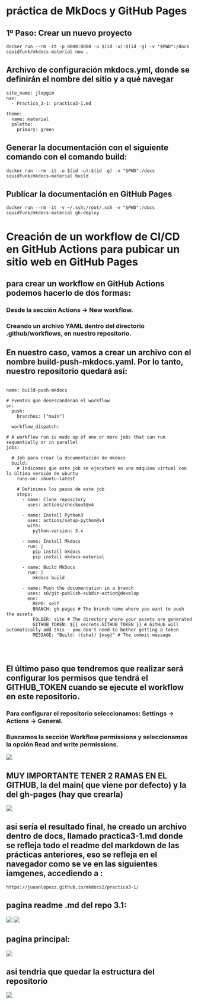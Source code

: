 # práctica de MkDocs y GitHub Pages

## 1º Paso: Crear un nuevo proyecto

```
docker run --rm -it -p 8000:8000 -u $(id -u):$(id -g) -v "$PWD":/docs squidfunk/mkdocs-material new .
```

## Archivo de configuración mkdocs.yml, donde se definirán el nombre del sitio y a qué navegar
```
site_name: jlopgim
nav:
  - Practica_3-1: practica3-1.md 

theme:
  name: material
  palette:
    primary: green
```
## Generar la documentación con el siguiente comando con el comando build:
```
docker run --rm -it -u $(id -u):$(id -g) -v "$PWD":/docs squidfunk/mkdocs-material build
```

## Publicar la documentación en GitHub Pages
```
docker run --rm -it -v ~/.ssh:/root/.ssh -v "$PWD":/docs squidfunk/mkdocs-material gh-deploy
```

# Creación de un workflow de CI/CD en GitHub Actions para pubicar un sitio web en GitHub Pages
## para crear un workflow en GitHub Actions podemos hacerlo de dos formas:

### Desde la sección Actions -> New workflow.
### Creando un archivo YAML dentro del directorio .github/workflows, en nuestro repositorio.

## En nuestro caso, vamos a crear un archivo con el nombre build-push-mkdocs.yaml. Por lo tanto, nuestro repositorio quedará así:
```

name: build-push-mkdocs

# Eventos que desescandenan el workflow
on:
  push:
    branches: ["main"]

  workflow_dispatch:

# A workflow run is made up of one or more jobs that can run sequentially or in parallel
jobs:

  # Job para crear la documentación de mkdocs
  build:
    # Indicamos que este job se ejecutará en una máquina virtual con la última versión de ubuntu
    runs-on: ubuntu-latest
    
    # Definimos los pasos de este job
    steps:
      - name: Clone repository
        uses: actions/checkout@v4

      - name: Install Python3
        uses: actions/setup-python@v4
        with:
          python-version: 3.x

      - name: Install Mkdocs
        run: |
          pip install mkdocs
          pip install mkdocs-material 

      - name: Build MkDocs
        run: |
          mkdocs build

      - name: Push the documentation in a branch
        uses: s0/git-publish-subdir-action@develop
        env:
          REPO: self
          BRANCH: gh-pages # The branch name where you want to push the assets
          FOLDER: site # The directory where your assets are generated
          GITHUB_TOKEN: ${{ secrets.GITHUB_TOKEN }} # GitHub will automatically add this - you don't need to bother getting a token
          MESSAGE: "Build: ({sha}) {msg}" # The commit message




```
## El último paso que tendremos que realizar será configurar los permisos que tendrá el GITHUB_TOKEN cuando se ejecute el workflow en este repositorio.

### Para configurar el repositorio seleccionamos: Settings -> Actions -> General.

### Buscamos la sección Workflow permissions y seleccionamos la opción Read and write permissions.
![](./imagenes/permisos.PNG)

## MUY IMPORTANTE TENER 2 RAMAS EN EL GITHUB, la del main( que viene por defecto) y la del gh-pages (hay que crearla)
![](./imagenes/ramas.PNG)


## asi sería el resultado final, he creado un archivo dentro de docs, llamado practica3-1.md donde se refleja todo el readme del markdown de las prácticas anteriores, eso se refleja en el navegador como se ve en las siguientes iamgenes, accediendo a : 
```
https://juaanlopezz.github.io/mkdocs2/practica3-1/
```
## pagina readme .md del repo 3.1:

![](./imagenes/mkdocs.PNG)
![](./imagenes/mkdocs1.PNG)

## pagina principal:
![](./imagenes/princip.PNG)


## asi tendria que quedar la estructura del repositorio
![](./imagenes/estructura.PNG)
